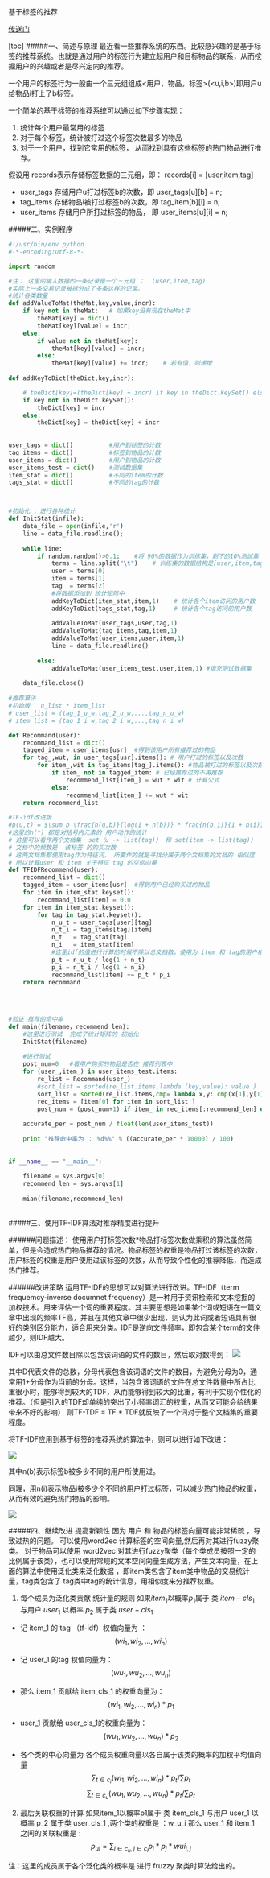 基于标签的推荐

[传送门][0]

[toc]
#####一、简述与原理
最近看一些推荐系统的东西。比较感兴趣的是基于标签的推荐系统。也就是通过用户的标签行为建立起用户和目标物品的联系，从而挖掘用户的兴趣或者是尽兴定向的推荐。

一个用户的标签行为一般由一个三元组组成<用户，物品，标签>(<u,i,b>)即用户u给物品i打上了b标签。

一个简单的基于标签的推荐系统可以通过如下步骤实现：
1. 统计每个用户最常用的标签
2. 对于每个标签，统计被打过这个标签次数最多的物品
3. 对于一个用户，找到它常用的标签， 从而找到具有这些标签的热门物品进行推荐。

假设用 records表示存储标签数据的三元组，即： records[i] = [user,item,tag]

* user_tags 存储用户u打过标签b的次数，即 user_tags[u][b] = n;
* tag_items 存储物品i被打过标签b的次数，即 tag_item[b][i] = n;
* user_items 存储用户所打过标签的物品， 即 user_items[u][i] = n;

#####二、实例程序
```python
#!/usr/bin/env python
#-*-encoding:utf-8-*-

import random

#注： 这里的输入数据的一条记录是一个三元组 ：  (user,item,tag)
#实际上一条交易记录被拆分成了多条这样的记录。
#统计各类数量
def addValueToMat(theMat,key,value,incr):
	if key not in theMat:   # 如果key没有现在theMat中
    	theMat[key] = dict()
        theMat[key][value] = incr;
    else:
    	if value not in theMat[key]:
        	theMat[key][value] = incr;
        else:
        	theMat[key][value] += incr;    # 若有值，则递增
            
def addKeyToDict(theDict,key,incr):

	# theDict[key]=(theDict[key] + incr) if key in theDict.keySet() else incr
 	if key not in theDict.keySet():
    	theDict[key] = incr
    else:
    	theDict[key] = theDict[key] + incr
        
            
user_tags = dict()          #用户到标签的计数
tag_items = dict()          #标签到物品的计数
user_items = dict()         #用户到物品的计数
user_items_test = dict()    #测试数据集
item_stat = dict()          #不同的item的计数
tags_stat = dict()          #不同的tag的计数



#初始化 ，进行各种统计
def InitStat(infile):
	data_file = open(infile,'r')
    line = data_file.readline();
    
    while line:
    	if random.random()>0.1:    #将 90%的数据作为训练集，剩下的10%测试集
        	terms = line.split("\t")    # 训练集的数据结构是[user,item,tag]
            user = terms[0]
            item = terms[1]
            tag  = terms[2]
            #将数据添加到 统计矩阵中
            addKeyToDict(item_stat,item,1)    # 统计各个item访问的用户数
            addKeyToDict(tags_stat,tag,1)     # 统计各个tag访问的用户数
            
            addValueToMat(user_tags,user,tag,1)
            addValueToMat(tag_items,tag,item,1)
            addValueToMat(user_items,user,item,1)
            line = data_file.readline()
            
        else:
        	addValueToMat(user_items_test,user,item,1) #填充测试数据集
        
    data_file.close()
    
#推荐算法
#初始版   u_list * item_list   
# user_list = (tag_1_u_w,tag_2_u_w,...,tag_n_u_w)
# item_list = (tag_1_i_w,tag_2_i_w,...,tag_n_i_w)

def Recommand(user):
	recommand_list = dict()
    tagged_item = user_items[usr]  #得到该用户所有推荐过的物品
    for tag_,wut, in user_tags[usr].items(): # 用户打过的标签以及次数
    	for item_,wit in tag_items[tag_].items(): #物品被打过的标签以及次数
        	if item_ not in tagged_item: # 已经推荐过的不再推荐
            	recommend_list[item_] = wut * wit # 计算公式
            else:
            	recommend_list[item_] += wut * wit
    return recommend_list
    
#TF-idf改进版 
#p(u,t) = $\sum_b \frac{n(u,b)}{log(1 + n(b))} * frac{n(b,i)}{1 + n(i)}$
#这里的n(*) 都是对括号内元素的 用户动作的统计
# 这里可以看作两个文档集  set（u -> list(tag)） 和 set(item -> list(tag))
# 文档中的频数是  该标签 的购买次数
# 这两文档集都使用tag作为特征词， 所要作的就是寻找分属于两个文档集的文档的 相似度
# 所以计算user 和 item 关于特征 tag 的空间向量 
def TFIDFRecommend(user):
	recommand_list = dict()
    tagged_item = user_items[usr]  #得到用户已经购买过的物品
    for item in item_stat.keyset():
    	recommand_list[item] = 0.0
    for item in item_stat.keyset():
    	for tag in tag_stat.keyset():
        	n_u_t = user_tags[user][tag]
            n_t_i = tag_items[tag][item]
            n_t   = tag_stat[tag]
            n_i   = item_stat[item]
            #这里idf的值进行计算的时候不除以总文档数，使用为 item 和 tag的用户相同
            p_t = n_u_t / log(1 + n_t)
            p_i = n_t_i / log(1 + n_i)
            recommand_list[item] += p_t * p_i
    return recommand
            
            
            

#验证 推荐的命中率   
def main(filename，recommend_len):
	#这里进行测试  完成了统计矩阵的 初始化
    InitStat(filename)
    
    #进行测试 
    post_num=0   #看用户购买的物品是否在 推荐列表中
    for (user_,item_) in user_items_test.items:
    	re_list = Recommand(user_)
        #sort_list = sorted(re_list.items,lambda (key,value): value )    #对推荐列表进行排序
        sort_list = sorted(re_list.items,cmp= lambda x,y: cmp(x[1],y[1]),reverse=True )
        rec_items = [item[0] for item in sort_list ]
        post_num = (post_num+1) if item_ in rec_items[:recommend_len] else post_num
    
    accurate_per = post_num / float(len(user_items_test))
    
    print "推荐命中率为 ： %d%%" % ((accurate_per * 10000) / 100) 
    
       
if __name__ == "__main__":
	
    filename = sys.argvs[0]
    recommend_len = sys.argvs[1]
    
    mian(filename,recommend_len)
         
```

#####三、使用TF-IDF算法对推荐精度进行提升

######问题描述：
使用用户打标签次数*物品打标签次数做乘积的算法虽然简单，但是会造成热门物品推荐的情况。物品标签的权重是物品打过该标签的次数，用户标签的权重是用户使用过该标签的次数，从而导致个性化的推荐降低，而造成热门推荐。

######改进策略
运用TF-IDF的思想可以对算法进行改进。TF-IDF（term frequemcy-inverse documnet frequency）是一种用于资讯检索和文本挖掘的加权技术。用来评估一个词的重要程度。其主要思想是如果某个词或短语在一篇文章中出现的频率TF高，并且在其他文章中很少出现，则认为此词或者短语具有很好的类别区分能力，适合用来分类。IDF是逆向文件频率，即包含某个term的文件越少，则IDF越大。

IDF可以由总文件数目除以包含该词语的文件的数目，然后取对数得到：
![][1]

其中D代表文件的总数，分母代表包含该词语的文件的数目，为避免分母为0，通常用1+分母作为当前的分母。这样，当包含该词语的文件在总文件数量中所占比重很小时，能够得到较大的TDF，从而能够得到较大的比重，有利于实现个性化的推荐。（但是引入的TDF却单纯的突出了小频率词汇的权重，从而又可能会给结果带来不好的影响）
则TF-TDF = TF * TDF就反映了一个词对于整个文档集的重要程度。

将TF-IDF应用到基于标签的推荐系统的算法中，则可以进行如下改进：

![][2]

其中n(b)表示标签b被多少不同的用户所使用过。

同理，用n(i)表示物品i被多少个不同的用户打过标签，可以减少热门物品的权重，从而有效的避免热门物品的影响。

![][3]


#####四、继续改进 提高新颖性 
   因为 用户 和  物品的标签向量可能非常稀疏 ，导致过热的问题。
   可以使用word2ec 计算标签的空间向量,然后再对其进行fuzzy聚类。
   对于物品可以使用 word2vec 对其进行fuzzy聚类（每个类成员按照一定的比例属于该类），也可以使用常规的文本空间向量生成方法，产生文本向量，在上面的算法中使用泛化类来泛化数据 ，即item类包含了item类中物品的交易统计量，tag类包含了 tag类中tag的统计信息，用相似度来分推荐权重。
 
1. 每个成员为泛化类贡献 统计量的规则
  如果$item_1$以概率$p_1$属于  类 $item-cls_1$  与用户 $user_1$ 以概率 $p_2$ 属于类 $user-cls_1$
 * 记 item_1 的 tag （tf-idf）权值向量为 ：
  $$(wi_1,wi_2,...,wi_n)$$
 * 记 user_1 的tag 权值向量为：
  $$(wu_1,wu_2,...,wu_n)$$ 
  
 * 那么 item_1 贡献给 item_cls_1 的权重向量为：
  $$(wi_1,wi_2,...,wi_n) * p_1$$
 * user_1 贡献给 user_cls_1的权重向量为：
  $$(wu_1,wu_2,...,wu_n) * p_2$$
  
 * 各个类的中心向量为 各个成员权重向量以各自属于该类的概率的加权平均值向量 
  $$\sum_{t \in c_i} (wi_1,wi_2,...,wi_n) * p_t / \sum p_t$$
  $$\sum_{t \in c_u} (wu_1,wu_2,...,wu_n) * p_t / \sum p_t$$
   
2. 最后关联权重的计算
  如果item_1以概率p1属于  类 item_cls_1  与用户 user_1 以概率 p_2 属于类 user_cls_1 ,两个类的权重是 ：w_u_i
   那么 user_1 和 item_1 之间的关联权重是  :
   $$ p_{ui}=\sum_{i \in c_u,j \in c_i}p_i * p_j * wui_{i,j}$$

注：这里的成员属于各个泛化类的概率是 进行 fruzzy 聚类时算法给出的。




[0]:http://blog.csdn.net/minedayu/article/details/39429873
[1]:http://upload.wikimedia.org/math/0/2/5/0257ce95c505ab568d7898faa56a4f5c.png
[2]:http://img.blog.csdn.net/20141008232330704?watermark/2/text/aHR0cDovL2Jsb2cuY3Nkbi5uZXQvbWluZWRheXU=/font/5a6L5L2T/fontsize/400/fill/I0JBQkFCMA==/dissolve/70/gravity/SouthEast
[3]:http://img.blog.csdn.net/20141008232649106?watermark/2/text/aHR0cDovL2Jsb2cuY3Nkbi5uZXQvbWluZWRheXU=/font/5a6L5L2T/fontsize/400/fill/I0JBQkFCMA==/dissolve/70/gravity/SouthEast


